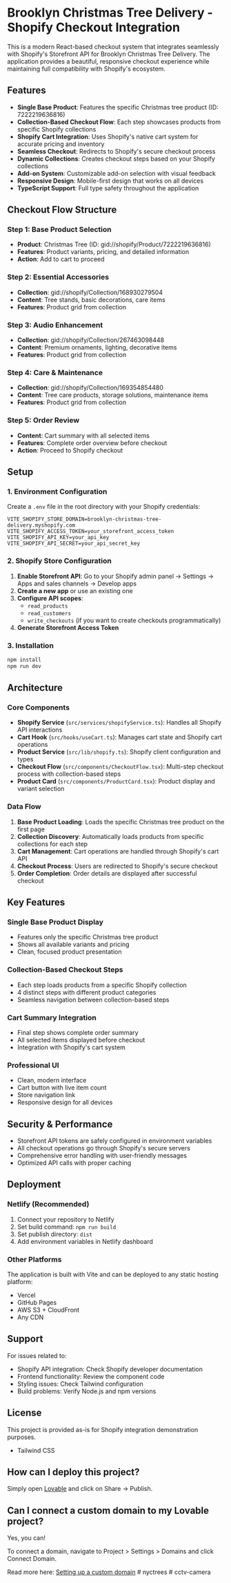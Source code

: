 # Brooklyn Christmas Tree Delivery - Shopify Checkout Integration

This is a modern React-based checkout system that integrates seamlessly with Shopify's Storefront API for Brooklyn Christmas Tree Delivery. The application provides a beautiful, responsive checkout experience while maintaining full compatibility with Shopify's ecosystem.

## Features

- **Single Base Product**: Features the specific Christmas tree product (ID: 7222219636816)
- **Collection-Based Checkout Flow**: Each step showcases products from specific Shopify collections
- **Shopify Cart Integration**: Uses Shopify's native cart system for accurate pricing and inventory
- **Seamless Checkout**: Redirects to Shopify's secure checkout process
- **Dynamic Collections**: Creates checkout steps based on your Shopify collections
- **Add-on System**: Customizable add-on selection with visual feedback
- **Responsive Design**: Mobile-first design that works on all devices
- **TypeScript Support**: Full type safety throughout the application

## Checkout Flow Structure

### Step 1: Base Product Selection
- **Product**: Christmas Tree (ID: gid://shopify/Product/7222219636816)
- **Features**: Product variants, pricing, and detailed information
- **Action**: Add to cart to proceed

### Step 2: Essential Accessories
- **Collection**: gid://shopify/Collection/168930279504
- **Content**: Tree stands, basic decorations, care items
- **Features**: Product grid from collection

### Step 3: Audio Enhancement
- **Collection**: gid://shopify/Collection/267463098448
- **Content**: Premium ornaments, lighting, decorative items
- **Features**: Product grid from collection

### Step 4: Care & Maintenance
- **Collection**: gid://shopify/Collection/169354854480
- **Content**: Tree care products, storage solutions, maintenance items
- **Features**: Product grid from collection

### Step 5: Order Review
- **Content**: Cart summary with all selected items
- **Features**: Complete order overview before checkout
- **Action**: Proceed to Shopify checkout

## Setup

### 1. Environment Configuration

Create a `.env` file in the root directory with your Shopify credentials:

```env
VITE_SHOPIFY_STORE_DOMAIN=brooklyn-christmas-tree-delivery.myshopify.com
VITE_SHOPIFY_ACCESS_TOKEN=your_storefront_access_token
VITE_SHOPIFY_API_KEY=your_api_key
VITE_SHOPIFY_API_SECRET=your_api_secret_key
```

### 2. Shopify Store Configuration

1. **Enable Storefront API**: Go to your Shopify admin panel → Settings → Apps and sales channels → Develop apps
2. **Create a new app** or use an existing one
3. **Configure API scopes**:
   - `read_products`
   - `read_customers`
   - `write_checkouts` (if you want to create checkouts programmatically)
4. **Generate Storefront Access Token**

### 3. Installation

```bash
npm install
npm run dev
```

## Architecture

### Core Components

- **Shopify Service** (`src/services/shopifyService.ts`): Handles all Shopify API interactions
- **Cart Hook** (`src/hooks/useCart.ts`): Manages cart state and Shopify cart operations
- **Product Service** (`src/lib/shopify.ts`): Shopify client configuration and types
- **Checkout Flow** (`src/components/CheckoutFlow.tsx`): Multi-step checkout process with collection-based steps
- **Product Card** (`src/components/ProductCard.tsx`): Product display and variant selection

### Data Flow

1. **Base Product Loading**: Loads the specific Christmas tree product on the first page
2. **Collection Discovery**: Automatically loads products from specific collections for each step
3. **Cart Management**: Cart operations are handled through Shopify's cart API
4. **Checkout Process**: Users are redirected to Shopify's secure checkout
5. **Order Completion**: Order details are displayed after successful checkout

## Key Features

### Single Base Product Display
- Features only the specific Christmas tree product
- Shows all available variants and pricing
- Clean, focused product presentation

### Collection-Based Checkout Steps
- Each step loads products from a specific Shopify collection
- 4 distinct steps with different product categories
- Seamless navigation between collection-based steps

### Cart Summary Integration
- Final step shows complete order summary
- All selected items displayed before checkout
- Integration with Shopify's cart system

### Professional UI
- Clean, modern interface
- Cart button with live item count
- Store navigation link
- Responsive design for all devices

## Security & Performance

- Storefront API tokens are safely configured in environment variables
- All checkout operations go through Shopify's secure servers
- Comprehensive error handling with user-friendly messages
- Optimized API calls with proper caching

## Deployment

### Netlify (Recommended)

1. Connect your repository to Netlify
2. Set build command: `npm run build`
3. Set publish directory: `dist`
4. Add environment variables in Netlify dashboard

### Other Platforms

The application is built with Vite and can be deployed to any static hosting platform:
- Vercel
- GitHub Pages
- AWS S3 + CloudFront
- Any CDN

## Support

For issues related to:
- Shopify API integration: Check Shopify developer documentation
- Frontend functionality: Review the component code
- Styling issues: Check Tailwind configuration
- Build problems: Verify Node.js and npm versions

## License

This project is provided as-is for Shopify integration demonstration purposes.
- Tailwind CSS

## How can I deploy this project?

Simply open [Lovable](https://lovable.dev/projects/645f5ff1-c3df-45ba-b637-9ad7c1497446) and click on Share -> Publish.

## Can I connect a custom domain to my Lovable project?

Yes, you can!

To connect a domain, navigate to Project > Settings > Domains and click Connect Domain.

Read more here: [Setting up a custom domain](https://docs.lovable.dev/features/custom-domain#custom-domain)
#   n y c t r e e s  
 #   c c t v - c a m e r a  
 